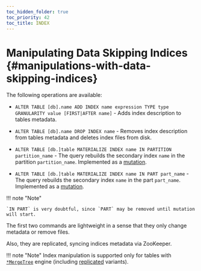 ```yaml
---
toc_hidden_folder: true
toc_priority: 42
toc_title: INDEX
---
```


# Manipulating Data Skipping Indices {#manipulations-with-data-skipping-indices}

The following operations are available:

-   `ALTER TABLE [db].name ADD INDEX name expression TYPE type GRANULARITY value [FIRST|AFTER name]` - Adds index description to tables metadata.

-   `ALTER TABLE [db].name DROP INDEX name` - Removes index description from tables metadata and deletes index files from disk.

-   `ALTER TABLE [db.]table MATERIALIZE INDEX name IN PARTITION partition_name` - The query rebuilds the secondary index `name` in the partition `partition_name`. Implemented as a [mutation](../../../../sql-reference/statements/alter/index.md#mutations).

-   `ALTER TABLE [db.]table MATERIALIZE INDEX name IN PART part_name` - The query rebuilds the secondary index `name` in the part `part_name`. Implemented as a [mutation](../../../../sql-reference/statements/alter/index.md#mutations).

!!! note "Note"

    `IN PART` is very doubtful, since `PART` may be removed until mutation will start.

The first two commands are lightweight in a sense that they only change metadata or remove files.

Also, they are replicated, syncing indices metadata via ZooKeeper.

!!! note "Note"
    Index manipulation is supported only for tables with [`*MergeTree`](../../../../engines/table-engines/mergetree-family/mergetree.md) engine (including [replicated](../../../../engines/table-engines/mergetree-family/replication.md) variants).
